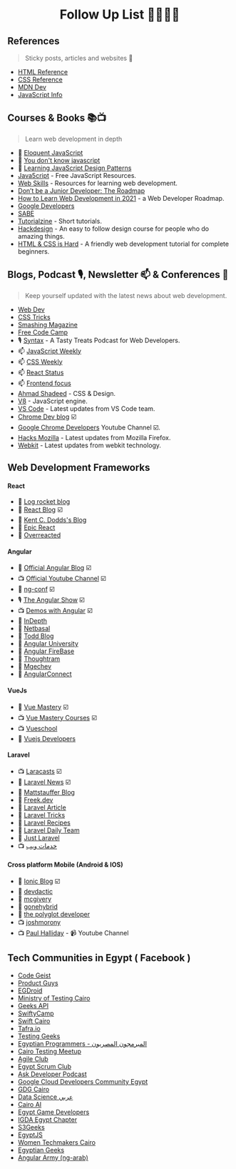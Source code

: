 <center>

# Follow Up List 👨‍💻👨‍💻

</center>

## References

> Sticky posts, articles and websites 📌

- [HTML Reference](http://htmlreference.io/)
- [CSS Reference](http://cssreference.io/)
- [MDN Dev](https://developer.mozilla.org/en-US/)
- [JavaScript Info](https://javascript.info/)

## Courses & Books 📚📺

> Learn web development in depth

- 📕 [Eloquent JavaScript](https://eloquentjavascript.net/)
- 📕 [You don't know javascript](https://github.com/getify/You-Dont-Know-JS)
- 📕 [Learning JavaScript Design Patterns](https://addyosmani.com/resources/essentialjsdesignpatterns/book/)
- [Java5cript](https://www.java5cript.com/) - Free JavaScript Resources.
- [Web Skills](https://andreasbm.github.io/web-skills/) - Resources for learning web development.
- [Don’t be a Junior Developer: The Roadmap](https://zerotomastery.io/blog/dont-be-a-junior-developer-the-roadmap/)
- [How to Learn Web Development in 2021](https://www.freecodecamp.org/news/how-to-learn-web-dev-in-2021-roadmap/)  - a Web Developer Roadmap.
- [Google Developers](https://developers.google.com/web/fundamentals)
- [SABE](https://sabe.io/)
- [Tutorialzine](https://tutorialzine.com/) - Short tutorials.
- [Hackdesign](https://hackdesign.org) - An easy to follow design course for people who do amazing things.
- [HTML & CSS is Hard](https://internetingishard.com/html-and-css/) - A friendly web development tutorial for complete beginners.

## Blogs, Podcast 🎙, Newsletter 📫 & Conferences 📢

> Keep yourself updated with the latest news about web development.

- [Web Dev](https://web.dev/)
- [CSS Tricks](https://css-tricks.com/)
- [Smashing Magazine](https://www.smashingmagazine.com/)
- [Free Code Camp](https://www.freecodecamp.org/news/)
- 🎙 [Syntax](https://syntax.fm/) - A Tasty Treats Podcast for Web Developers. 
- 📫 [JavaScript Weekly](https://javascriptweekly.com/)
- 📫 [CSS Weekly](https://css-weekly.com/)
- 📫 [React Status](https://react.statuscode.com/)
- 📫 [Frontend focus](https://frontendfoc.us/)
- [Ahmad Shadeed](https://ishadeed.com/) - CSS & Design.
- [V8](https://v8.dev/) - JavaScript engine.
- [VS Code](https://code.visualstudio.com/updates) - Latest updates from VS Code team.
- [Chrome Dev blog](https://developer.chrome.com/blog/)  ☑️
- [Google Chrome Developers](https://www.youtube.com/channel/UCnUYZLuoy1rq1aVMwx4aTzw) Youtube Channel ☑️.
- [Hacks Mozilla](https://hacks.mozilla.org/) - Latest updates from Mozilla Firefox.
- [Webkit](https://webkit.org/blog/) - Latest updates from webkit technology.

## Web Development Frameworks

#### React

- 📰 [Log rocket blog](https://blog.logrocket.com/)
- 📰 [React Blog](https://reactjs.org/blog/) ☑️
- 📰 [Kent C. Dodds's Blog](https://kentcdodds.com/)
- 📰 [Epic React](https://epicreact.dev/articles)
- 📰 [Overreacted](https://overreacted.io/)

#### Angular

- 📰 [Official Angular Blog](https://blog.angular.io/) ☑️
- 📺 [Official Youtube Channel](https://www.youtube.com/c/Angular/featured) ☑️
- 📢 [ng-conf](https://www.youtube.com/channel/UCm9iiIfgmVODUJxINecHQkA) ☑️
- 🎙 [The Angular Show](https://www.spreaker.com/show/angular-show) ☑️
- 📺 [Demos with Angular](https://www.youtube.com/c/DemoswithAngular/videos) ☑️
- 📰 [InDepth](https://indepth.dev/)
- 📰 [Netbasal](https://netbasal.medium.com/)
- 📰 [Todd Blog](https://ultimatecourses.com/blog/)
- 📰 [Angular University](https://blog.angular-university.io/)
- 📰 [Angular FireBase](https://angularfirebase.com/lessons/)
- 📰 [Thoughtram](https://blog.thoughtram.io/categories/angular)
- 📰 [Mgechev](http://blog.mgechev.com/)
- 📢 [AngularConnect](https://www.youtube.com/channel/UCzrskTiT_ObAk3xBkVxMz5g)

#### VueJs

- 📰 [Vue Mastery](https://medium.com/vue-mastery) ☑️
- 📺 [Vue Mastery Courses](https://www.vuemastery.com/) ☑️
- 📺 [Vueschool](https://vueschool.io/)
- 📰 [Vuejs Developers](https://vuejsdevelopers.com/)

#### Laravel

- 📺 [Laracasts](https://laracasts.com/) ☑️
- 📰 [Laravel News](https://laravel-news.com/) ☑️
- 📰 [Mattstauffer Blog](https://mattstauffer.com/blog/)
- 📰 [Freek.dev](https://freek.dev/)
- 📰 [Laravel Article](https://laravelarticle.com/)
- 📰 [Laravel Tricks](https://laravel-tricks.com/)
- 📰 [Laravel Recipes](http://laravel-recipes.com/)
- 📰 [Laravel Daily Team](https://laraveldaily.com/)
- 📰 [Just Laravel](http://justlaravel.com/)
- 📺 [خدمات ويب](https://5dmat-web.com/)

#### Cross platform Mobile (Android & IOS)

- 📰 [Ionic Blog](http://blog.ionic.io/) ☑️
- 📰 [devdactic](https://devdactic.com/devblog/)
- 📰 [mcgivery](http://mcgivery.com/)
- 📰 [gonehybrid](https://www.gonehybrid.com/)
- 📰 [the polyglot developer](https://www.thepolyglotdeveloper.com/)
- 📺 [joshmorony](https://www.youtube.com/c/JoshuaMorony/featured)
- 📺 [Paul Halliday](https://www.youtube.com/channel/UCYJ9O6X1oFt7YGXpfRwrcWg) - 📹 Youtube Channel

## Tech Communities in Egypt ( Facebook )

- [Code Geist](https://www.facebook.com/CodeGeist.CG/)
- [Product Guys](https://www.facebook.com/ProductGuys/)
- [EGDroid](https://www.facebook.com/egdroid/)
- [Ministry of Testing Cairo](https://www.facebook.com/ministryoftestcairo/)
- [Geeks API](https://www.facebook.com/GeeksAPI/)
- [SwiftyCamp](https://www.facebook.com/SwiftyCamp/)
- [Swift Cairo](https://www.facebook.com/swiftcairo/)
- [Tafra.io](https://www.facebook.com/tafraio/)
- [Testing Geeks](https://www.facebook.com/EGTestingGeeks/)
- [Egyptian Programmers - المبرمجون المصريون](https://www.facebook.com/EgyptianProgrammers/)
- [Cairo Testing Meetup](https://www.facebook.com/cairotestingmeetup/)
- [Agile Club](https://www.facebook.com/TheAgileClub/)
- [Egypt Scrum Club](https://www.facebook.com/egyptscrumclub/)
- [Ask Developer Podcast](https://www.facebook.com/askdeveloper/)
- [Google Cloud Developers Community Egypt](https://www.facebook.com/GCDCEgypt/)
- [GDG Cairo](https://www.facebook.com/GDGCairo/)
- [Data Science عربي](https://www.facebook.com/DataScienceArabi/)
- [Cairo AI](https://www.facebook.com/cairoaicommunity/)
- [Egypt Game Developers](https://www.facebook.com/egyptgamedevs/)
- [IGDA Egypt Chapter](https://www.facebook.com/IGDA.Egypt.Chapter/)
- [S3Geeks](https://www.facebook.com/S3Geeks/)
- [EgyptJS](https://www.facebook.com/EgyptJS/)
- [Women Techmakers Cairo](https://www.facebook.com/WTMCairo/)
- [Egyptian Geeks](https://www.facebook.com/groups/egyptian.geeks)
- [Angular Army (ng-arab)](https://www.facebook.com/groups/angular.army)
